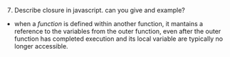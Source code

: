 
7. Describe closure in javascript. can you give and example?
- when a  *function* is defined within another function, it mantains a reference to the variables from the outer function, even after the outer function has completed execution and its local variable are typically no longer accessible.
